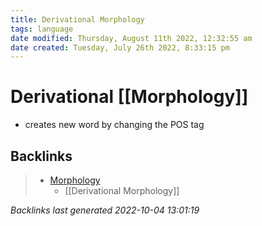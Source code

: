 ```yaml
---
title: Derivational Morphology
tags: language
date modified: Thursday, August 11th 2022, 12:32:55 am
date created: Tuesday, July 26th 2022, 8:33:15 pm
---
```


# Derivational [[Morphology]]
- creates new word by changing the POS tag

## Backlinks

> - [Morphology](Morphology.md)
>   - [[Derivational Morphology]]

_Backlinks last generated 2022-10-04 13:01:19_
